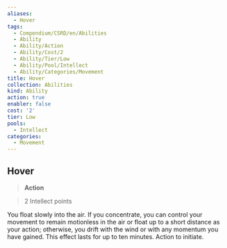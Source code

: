 ```yaml
---
aliases:
  - Hover
tags:
  - Compendium/CSRD/en/Abilities
  - Ability
  - Ability/Action
  - Ability/Cost/2
  - Ability/Tier/Low
  - Ability/Pool/Intellect
  - Ability/Categories/Movement
title: Hover
collection: Abilities
kind: Ability
action: true
enabler: false
cost: '2'
tier: Low
pools:
  - Intellect
categories:
  - Movement
---
```

## Hover    
>**Action**    
>2 Intellect points  
    
You float slowly into the air. If you concentrate, you can control your movement to remain motionless in the air or float up to a short distance as your action; otherwise, you drift with the wind or with any momentum you have gained. This effect lasts for up to ten minutes. Action to initiate.